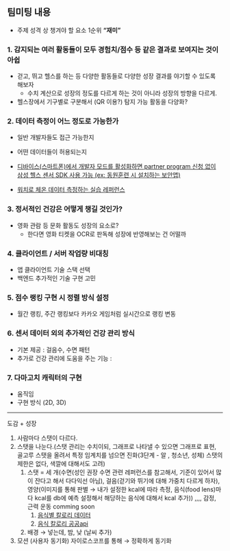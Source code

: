 ## 팀미팅 내용

- 주제 성격 상 챙겨야 할 요소 1순위 **“재미”**

### 1. 감지되는 여러 활동들이 모두 경험치/점수 등 같은 결과로 보여지는 것이 아쉽

- 걷고, 뛰고 헬스를 하는 등 다양한 활동들로 다양한 성장 결과를 야기할 수 있도록 해보자
    - 수치 계산으로 성장의 정도를 다르게 하는 것이 아니라 성장의 방향을 다르게.
- 헬스장에서 기구별로 구분해서 (QR 이용?) 탐지 가능 활동을 다양화?

### 2. 데이터 측정이 어느 정도로 가능한가

- 일반 개발자들도 접근 가능한지
- 어떤 데이터들이 허용되는지

- [디바이스(스마트폰)에서 개발자 모드를 활성화하면 partner program 신청 없이 삼성 헬스 센서 SDK 사용 가능 (ex: 동원훈련 시 설치하는 보안앱)](https://developer.samsung.com/health/data/process.html#Partner-App-Program)
- [워치로 체온 데이터 측정하는 실습 레퍼런스](https://developer.samsung.com/codelab/health/skin-temperature.html#)

### 3. 정서적인 건강은 어떻게 챙길 것인가?

- 영화 관람 등 문화 활동도 성장의 요소로?
    - 한다면 영화 티켓을 OCR로 판독해 성장에 반영해보는 건 어떨까

### 4. 클라이언트 / 서버 작업량 비대칭

- 앱 클라이언트 기술 스택 선택
- 백엔드 추가적인 기술 구현 고민

### 5. 점수 랭킹 구현 시 정렬 방식 설정

- 월간 랭킹, 주간 랭킹보다 카카오 게임처럼 실시간으로 랭킹 변동

### 6. 센서 데이터 외의 추가적인 건강 관리 방식

- 기본 제공 : 걸음수, 수면 패턴
- 추가로 건강 관리에 도움을 주는 기능 :

### 7. 다마고치 캐릭터의 구현

- 움직임
- 구현 방식 (2D, 3D)

---

도감 + 성장

1. 사람마다 스탯이 다르다.
2. 스탯을 나눈다.(스탯 관리는 수치이되, 그래프로 나타낼 수 있으면 그래프로 표현, 골고루 스탯을 올려서 특정 임계치를 넘으면 진화(3단계 - 알 , 청소년, 성체) 스탯의 제한은 없다, 색깔에 대해서도 고려)
    1. 스탯 = 세 개(수면(성인 권장 수면 관련 레퍼런스를 참고해서, 기준이 있어서 많이 잔다고 해서 다다익선 아님), 걸음(걷기와 뛰기에 대해 가중치 다르게 하자), 영양(이미지를 통해 판별 → 내가 설정한 kcal에 따라 측정, 음식(food lens)마다 kcal를 db에 예측 설정해서 해당하는 음식에 대해서 kcal 추가))  ,,,, 감정, 근력 운동 comming soon
        1. [음식별 칼로리 데이터](https://www.kns.or.kr/can6.0/FoodDB.asp)
        2. [음식 칼로리 공공api](https://www.data.go.kr/data/15050912/fileData.do)
    2. 배경 → 넣는데, 밤, 낮 (날씨 추가)
3. 모션 (사용자 동기화) 자이로스코프를 통해 → 정확하게 동기화